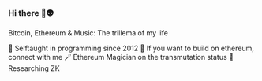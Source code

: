 ### Hi there 👋:alien:
Bitcoin, Ethereum & Music: The trillema of my life

🔭 Selftaught in programming since 2012 
👯 If you want to build on ethereum, connect with me
:magic_wand: Ethereum Magician on the transmutation status
💬 Researching ZK
